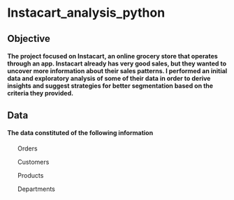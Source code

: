 # Instacart_analysis_python
## Objective 
#### The project focused on Instacart, an online grocery store that operates through an app. Instacart already has very good sales, but they wanted to uncover more information about their sales patterns. I performed an initial data and exploratory analysis of some of their data in order to derive insights and suggest strategies for better segmentation based on the criteria they provided.

## Data
#### The data constituted of the following information
<ol>Orders</ol>
<ol>Customers</ol>
<ol>Products</ol>
<ol>Departments</ol>

